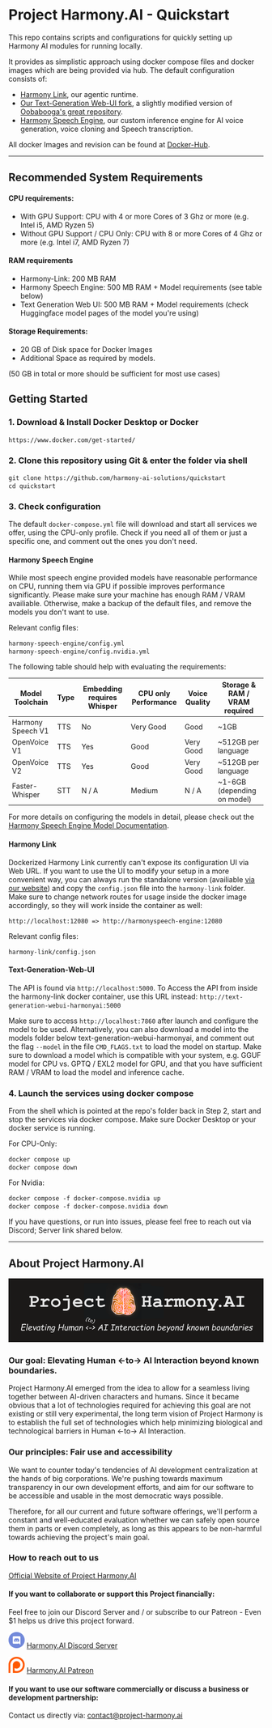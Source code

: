 # Project Harmony.AI - Quickstart
This repo contains scripts and configurations for quickly setting up Harmony AI modules for running locally.

It provides as simplistic approach using docker compose files and docker images which are being provided via hub.
The default configuration consists of:
- [Harmony Link](https://github.com/harmony-ai-solutions/harmony-link), our agentic runtime.
- [Our Text-Generation Web-UI fork](https://github.com/harmony-ai-solutions/text-generation-webui-harmony-ai), 
a slightly modified version of [Oobabooga's great repository](https://github.com/oobabooga/text-generation-webui).
- [Harmony Speech Engine](https://github.com/harmony-ai-solutions/harmony-speech-engine), our custom inference engine
for AI voice generation, voice cloning and Speech transcription.

All docker Images and revision can be found at [Docker-Hub](https://hub.docker.com/u/harmonyai). 

---
## Recommended System Requirements
#### CPU requirements:
- With GPU Support: CPU with 4 or more Cores of 3 Ghz or more (e.g. Intel i5, AMD Ryzen 5)
- Without GPU Support / CPU Only: CPU with 8 or more Cores of 4 Ghz or more (e.g. Intel i7, AMD Ryzen 7)

#### RAM requirements
- Harmony-Link: 200 MB RAM
- Harmony Speech Engine: 500 MB RAM + Model requirements (see table below)
- Text Generation Web UI: 500 MB RAM + Model requirements (check Huggingface model pages of the model you're using)

#### Storage Requirements:
- 20 GB of Disk space for Docker Images
- Additional Space as required by models.

(50 GB in total or more should be sufficient for most use cases)

## Getting Started

### 1. Download & Install Docker Desktop or Docker
```
https://www.docker.com/get-started/
```

### 2. Clone this repository using Git & enter the folder via shell
```
git clone https://github.com/harmony-ai-solutions/quickstart
cd quickstart
```

### 3. Check configuration
The default `docker-compose.yml` file will download and start all services we offer, using the CPU-only profile.
Check if you need all of them or just a specific one, and comment out the ones you don't need.

#### Harmony Speech Engine
While most speech engine provided models have reasonable performance on CPU, running them via GPU if possible
improves performance significantly. Please make sure your machine has enough RAM / VRAM availiable. Otherwise, make a
backup of the default files, and remove the models you don't want to use.

Relevant config files:
```
harmony-speech-engine/config.yml
harmony-speech-engine/config.nvidia.yml 
```

The following table should help with evaluating the requirements:

| Model Toolchain   | Type | Embedding requires Whisper | CPU only Performance | Voice Quality | Storage & RAM / VRAM required |
|-------------------|------|----------------------------|----------------------|---------------|-------------------------------|
| Harmony Speech V1 | TTS  | No                         | Very Good            | Good          | ~1GB                          |
| OpenVoice V1      | TTS  | Yes                        | Good                 | Very Good     | ~512GB per language           |
| OpenVoice V2      | TTS  | Yes                        | Good                 | Very Good     | ~512GB per language           |
| Faster-Whisper    | STT  | N / A                      | Medium               | N / A         | ~1-6GB (depending on model)   |

For more details on configuring the models in detail, please check out the 
[Harmony Speech Engine Model Documentation](https://github.com/harmony-ai-solutions/harmony-speech-engine/blob/main/docs/models.md).

#### Harmony Link
Dockerized Harmony Link currently can't expose its configuration UI via Web URL. If you want to use the UI to modify your setup
in a more convenient way, you can always run the standalone version (availiable [via our website](https://project-harmony.ai/technology/)) and
copy the `config.json` file into the `harmony-link` folder. Make sure to change network routes for usage inside the docker image accordingly,
so they will work inside the container as well:
```
http://localhost:12080 => http://harmonyspeech-engine:12080
```

Relevant config files:
```
harmony-link/config.json 
```

#### Text-Generation-Web-UI
The API is found via `http://localhost:5000`. To Access the API from inside the harmony-link docker container, use this
URL instead: `http://text-generation-webui-harmonyai:5000`

Make sure to access `http://localhost:7860` after launch and configure the model to be used. 
Alternatively, you can also download a model into the models folder below text-generation-webui-harmonyai, and comment
out the flag `--model` in the file `CMD_FLAGS.txt` to load the model on startup. Make sure to download a model which
is compatible with your system, e.g. GGUF model for CPU vs. GPTQ / EXL2 model for GPU, and that you have sufficient
RAM / VRAM to load the model and inference cache.

### 4. Launch the services using docker compose
From the shell which is pointed at the repo's folder back in Step 2, start and stop the services via docker compose.
Make sure Docker Desktop or your docker service is running. 

For CPU-Only:
```
docker compose up
docker compose down
```
For Nvidia:
```
docker compose -f docker-compose.nvidia up
docker compose -f docker-compose.nvidia down
```

If you have questions, or run into issues, please feel free to reach out via Discord; Server link shared below.


---

## About Project Harmony.AI
![Project Harmony.AI](docs/images/Harmony-Main-Banner-200px.png)
### Our goal: Elevating Human <-to-> AI Interaction beyond known boundaries.
Project Harmony.AI emerged from the idea to allow for a seamless living together between AI-driven characters and humans.
Since it became obvious that a lot of technologies required for achieving this goal are not existing or still very experimental,
the long term vision of Project Harmony is to establish the full set of technologies which help minimizing biological and
technological barriers in Human <-to-> AI Interaction.

### Our principles: Fair use and accessibility
We want to counter today's tendencies of AI development centralization at the hands of big
corporations. We're pushing towards maximum transparency in our own development efforts, and aim for our software to be
accessible and usable in the most democratic ways possible.

Therefore, for all our current and future software offerings, we'll perform a constant and well-educated evaluation whether
we can safely open source them in parts or even completely, as long as this appears to be non-harmful towards achieving
the project's main goal.

### How to reach out to us

[Official Website of Project Harmony.AI](https://project-harmony.ai/)

#### If you want to collaborate or support this Project financially:

Feel free to join our Discord Server and / or subscribe to our Patreon - Even $1 helps us drive this project forward.

![Harmony.AI Discord Server](docs/images/discord32.png) [Harmony.AI Discord Server](https://discord.gg/f6RQyhNPX8)

![Harmony.AI Discord Server](docs/images/patreon32.png) [Harmony.AI Patreon](https://patreon.com/harmony_ai)

#### If you want to use our software commercially or discuss a business or development partnership:

Contact us directly via: [contact@project-harmony.ai](mailto:contact@project-harmony.ai)